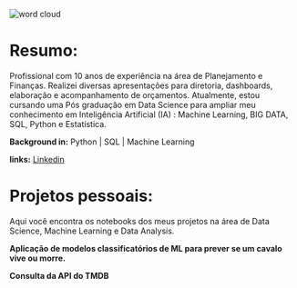 ![word cloud](https://user-images.githubusercontent.com/48620885/153776527-8e32f566-39be-4a07-b426-03fe987e9fef.PNG)

<h1 align="left">Resumo:</h1>

Profissional com 10 anos de experiência na área de Planejamento e Finanças.
Realizei diversas apresentações para diretoria, dashboards, elaboração e acompanhamento de orçamentos. 
Atualmente, estou cursando uma Pós graduação em Data Science para ampliar meu conhecimento em Inteligência Artificial (IA)
: Machine Learning, BIG DATA, SQL, Python e Estatística.

**Background in:** Python | SQL | Machine Learning 

**links:**
[Linkedin](https://www.linkedin.com/in/felipelopesmeira/)

<h1 align="left">Projetos pessoais:</h1>

Aqui você encontra os notebooks dos meus projetos na área de Data Science, Machine Learning e Data Analysis.

**Aplicação de modelos classificatórios de ML para prever se um cavalo vive ou morre.**

**Consulta da API do TMDB**
